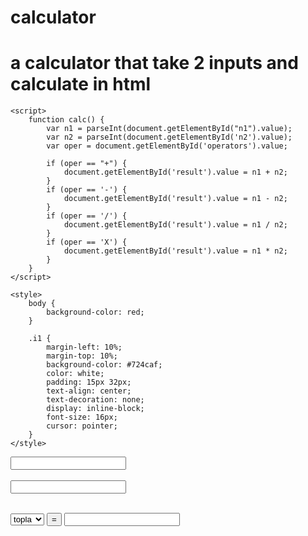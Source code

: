 # calculator
# a calculator that take 2 inputs and calculate in html
<!DOCTYPE html>
<html>

<head>
    <title>javascript: calculate two numbers</title>
    <meta charset="windows-1252">
    <meta name="viewport" content="width=device-width, intial-scale=1.0">

    <script>
        function calc() {
            var n1 = parseInt(document.getElementById("n1").value);
            var n2 = parseInt(document.getElementById('n2').value);
            var oper = document.getElementById('operators').value;

            if (oper == "+") {
                document.getElementById('result').value = n1 + n2;
            }
            if (oper == '-') {
                document.getElementById('result').value = n1 - n2;
            }
            if (oper == '/') {
                document.getElementById('result').value = n1 / n2;
            }
            if (oper == 'X') {
                document.getElementById('result').value = n1 * n2;
            }
        }
    </script>

    <style>
        body {
            background-color: red;
        }
        
        .i1 {
            margin-left: 10%;
            margin-top: 10%;
            background-color: #724caf;
            color: white;
            padding: 15px 32px;
            text-align: center;
            text-decoration: none;
            display: inline-block;
            font-size: 16px;
            cursor: pointer;
        }
    </style>

</head>

<body>
    <form>
        <input type="text" id="n1" class="i1"><br/><br/>
        <input type="text" id="n2" class="i1"><br/><br/>
    </form>
    <select id="operators" class="i1">
            <option value="+">topla</option>
            <option value="-">cikart</option>
            <option value="/">bol</option>
            <option value="X">carp</option>
        </select>
    <button onclick="calc();" class="i1">=</button>
    <input type="text" class="i1" id="result" />

</body>
  
</html>
